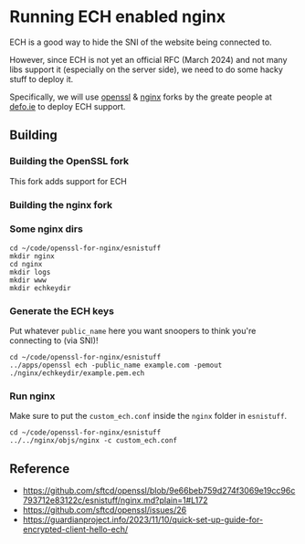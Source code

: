 # Running ECH enabled nginx

ECH is a good way to hide the SNI of the website being connected to.

However, since ECH is not yet an official RFC (March 2024) and not many libs support it (especially on the server side), we need to do some hacky stuff to deploy it.

Specifically, we will use [openssl](https://github.com/sftcd/openssl/tree/ECH-draft-13c) & [nginx](https://github.com/sftcd/nginx/tree/ECH-experimental) forks by the greate people at [defo.ie](https://defo.ie/) to deploy ECH support.

## Building

### Building the OpenSSL fork

This fork adds support for ECH

### Building the nginx fork

### Some nginx dirs

```
cd ~/code/openssl-for-nginx/esnistuff
mkdir nginx
cd nginx
mkdir logs
mkdir www
mkdir echkeydir
```

### Generate the ECH keys

Put whatever `public_name` here you want snoopers to think you're connecting to (via SNI)!

```
cd ~/code/openssl-for-nginx/esnistuff
../apps/openssl ech -public_name example.com -pemout ./nginx/echkeydir/example.pem.ech
```

### Run nginx

Make sure to put the `custom_ech.conf` inside the `nginx` folder in `esnistuff`.

```
cd ~/code/openssl-for-nginx/esnistuff
../../nginx/objs/nginx -c custom_ech.conf
```

## Reference

* https://github.com/sftcd/openssl/blob/9e66beb759d274f3069e19cc96c793712e83122c/esnistuff/nginx.md?plain=1#L172
* https://github.com/sftcd/openssl/issues/26
* https://guardianproject.info/2023/11/10/quick-set-up-guide-for-encrypted-client-hello-ech/
